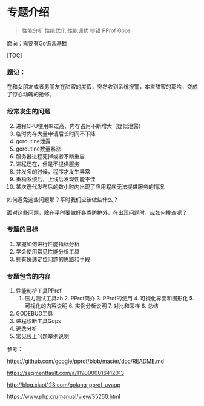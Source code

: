 # 专题介绍

> 性能分析  性能优化 性能调优 排错 PProf Gops 



面向：需要有Go语言基础



[TOC]

### 题记：

在和女朋友或者男朋友在甜蜜的度假，突然收到系统报警，本来甜蜜的那啥，变成了惊心动魄的抢修。

### 经常发生的问题

2. 进程CPU使用率过高、内存占用不断增大（疑似泄露）
3. 临时内存大量申请后长时间不下降
4. goroutine泄露
4. goroutine数量暴涨
5. 服务器进程死掉或者不断重启
6. 进程还在，但是不提供服务
7. 并发多的时候，程序才发生异常
8. 重构系统后，上线后发现性能不佳
9. 某次迭代发布后的数小时内出现了应用程序无法提供服务的情况

如何避免这些问题那？平时我们应该做些什么？

面对这些问题，除在平时要做好各类防护外，在出现问题时，应如何排查呢？

### 专题的目标

1. 掌握如何进行性能指标分析
2. 学会使用常见性能分析工具
3. 拥有快速定位问题的思路和手段

### 专题包含的内容

1. 性能剖析工具PProf
   	1. 压力测试工具ab
    	2. PProf简介
    	3. PProf的使用
    	4. 可视化界面和图形化
    	5. 可视化的内容说明
    	6. 实例分析说明
    	7. 对比和采样
    	8. 总结
2. GODEBUG工具
3. 进程诊断工具Gops
4. 逃逸分析
5. 常见线上问题举例说明





参考：

https://github.com/google/pprof/blob/master/doc/README.md

https://segmentfault.com/a/1190000016412013

http://blog.xiaot123.com/golang-pprof-uyagp

https://www.php.cn/manual/view/35260.html